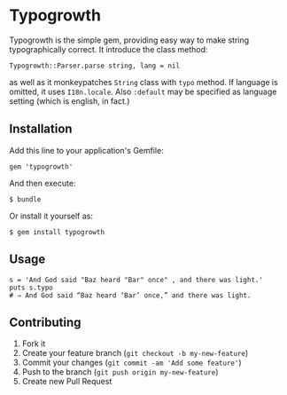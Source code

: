 # Typogrowth

Typogrowth is the simple gem, providing easy way to make string
typographically correct. It introduce the class method:

    Typogrowth::Parser.parse string, lang = nil

as well as it monkeypatches `String` class with `typo` method.
If language is omitted, it uses `I18n.locale`. Also `:default`
may be specified as language setting (which is english, in fact.)

## Installation

Add this line to your application's Gemfile:

    gem 'typogrowth'

And then execute:

    $ bundle

Or install it yourself as:

    $ gem install typogrowth

## Usage

    s = 'And God said "Baz heard "Bar" once" , and there was light.'
    puts s.typo
    # ⇒ And God said “Baz heard ‘Bar’ once,” and there was light.

## Contributing

1. Fork it
2. Create your feature branch (`git checkout -b my-new-feature`)
3. Commit your changes (`git commit -am 'Add some feature'`)
4. Push to the branch (`git push origin my-new-feature`)
5. Create new Pull Request
